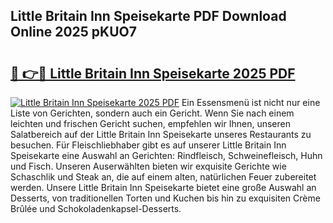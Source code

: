 ## Little Britain Inn Speisekarte PDF Download Online 2025 pKUO7

# <h2><a href="http://gc8etnj.nevu.top/?p=Little+Britain+Inn+Speisekarte">🔗 👉🔴 Little Britain Inn Speisekarte 2025 PDF</a></h2>

[![Little Britain Inn Speisekarte 2025 PDF](https://i.imgur.com/dBaPXMq.png)](http://gc8etnj.nevu.top/?p=Little+Britain+Inn+Speisekarte)
Ein Essensmenü ist nicht nur eine Liste von Gerichten, sondern auch ein Gericht. Wenn Sie nach einem leichten und frischen Gericht suchen, empfehlen wir Ihnen, unseren Salatbereich auf der Little Britain Inn Speisekarte unseres Restaurants zu besuchen. Für Fleischliebhaber gibt es auf unserer Little Britain Inn Speisekarte eine Auswahl an Gerichten: Rindfleisch, Schweinefleisch, Huhn und Fisch. Unseren Auserwählten bieten wir exquisite Gerichte wie Schaschlik und Steak an, die auf einem alten, natürlichen Feuer zubereitet werden. Unsere Little Britain Inn Speisekarte bietet eine große Auswahl an Desserts, von traditionellen Torten und Kuchen bis hin zu exquisiten Crème Brûlée und Schokoladenkapsel-Desserts.
